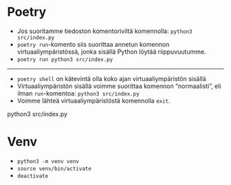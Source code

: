 # Poetry
* Jos suoritamme tiedoston komentoriviltä komennolla: ``` python3 src/index.py ```
* ```poetry run```-komento siis suorittaa annetun komennon virtuaaliympäristössä, jonka sisällä Python löytää riippuvuutumme.
* ```poetry run python3 src/index.py```
***
* ```poetry shell``` on kätevintä olla koko ajan virtuaaliympäristön sisällä
* Virtuaaliympäristön sisällä voimme suorittaa komennon “normaalisti”, eli ilman ```run```-komentoa: ```python3 src/index.py```
* Voimme lähteä virtuaaliympäristöstä komennolla ```exit```.

python3 src/index.py
# Venv
* ```python3 -m venv venv```
* ```source venv/bin/activate```
* ```deactivate```
